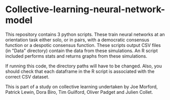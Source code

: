 # Collective-learning-neural-network-model

This repository contains 3 python scripts. These train neural networks at an orientation task either solo, or in pairs, with a democratic consensus function or a despotic consensus function. These scripts output CSV files (in "Data" directory) contain the data from these simulations. An R script included performs stats and returns graphs from these simulations. 

If running this code, the directory paths will have to be changed. Also, you should check that each dataframe in the R script is associated with the correct CSV dataset. 

This is part of a study on collective learning undertaken by Joe Morford, Patrick Lewin, Dora Biro, Tim Guilford, Oliver Padget and Julien Collet. 
